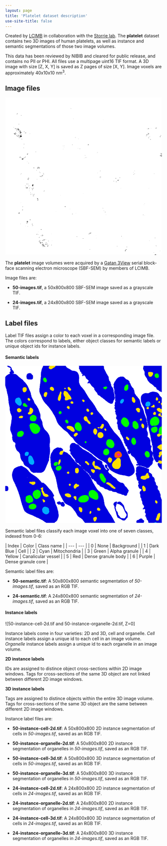 ```yaml
---
layout: page
title: 'Platelet dataset description'
use-site-title: false
---
```


Created by [LCIMB](about-lcimb/) in collaboration with the [Storrie lab](https://physiology.uams.edu/faculty/brian-storrie/). The **platelet** dataset contains two 3D images of human platelets, as well as instance and semantic segmentations of those two image volumes.

This data has been reviewed by NIBIB and cleared for public release, and contains no PII or PHI. All files use a multipage uint16 TIF format. A 3D image with size [Z, X, Y] is saved as Z pages of size [X, Y]. Image voxels are approximately 40x10x10 nm<sup>3</sup>. 

## Image files

![50-images.tif, Z=0](media/50-images.png)

The **platelet** image volumes were acquired by a [Gatan 3View](https://www.gatan.com/products/sem-imaging-spectroscopy/3view-system) serial block-face scanning electron microscope (SBF-SEM) by members of LCIMB. 

Image files are: 

- **50-images.tif**, a 50x800x800 SBF-SEM image saved as a grayscale TIF.

- **24-images.tif**, a 24x800x800 SBF-SEM image saved as a grayscale TIF.

## Label files

Label TIF files assign a color to each voxel in a corresponding image file. The colors correspond to labels, either object classes for semantic labels or unique object ids for instance labels.

#### Semantic labels

![50-semantic.tif, Z=0](media/50-semantic.png)

Semantic label files classify each image voxel into one of seven classes, indexed from 0-6:

| Index | Color | Class name |
| --- | --- |
| 0 | None | Background |
| 1 | Dark Blue | Cell |
| 2 | Cyan | Mitochondria |
| 3 | Green | Alpha granule |
| 4 | Yellow | Canalicular vessel |
| 5 | Red | Dense granule body |
| 6 | Purple | Dense granule core |

Semantic label files are:

- **50-semantic.tif**: A 50x800x800 semantic segmentation of _50-images.tif_, saved as an RGB TIF.

- **24-semantic.tif**: A 24x800x800 semantic segmentation of _24-images.tif_, saved as an RGB TIF.

#### Instance labels

![50-instance-cell-2d.tif and 50-instance-organelle-2d.tif, Z=0]

Instance labels come in four varieties: 2D and 3D, cell and organelle. _Cell_ instance labels assign a unique id to each cell in an image volume. _Organelle_ instance labels assign a unique id to each organelle in an image volume.

**2D instance labels**

IDs are assigned to distince object cross-sections within 2D image windows. Tags for cross-sections of the same 3D object are not linked between different 2D image windows.

**3D instance labels**

Tags are assigned to distince objects within the entire 3D image volume. Tags for cross-sections of the same 3D object are the same between different 2D image windows.

Instance label files are:

- **50-instance-cell-2d.tif**: A 50x800x800 2D instance segmentation of cells in _50-images.tif_, saved as an RGB TIF.

- **50-instance-organelle-2d.tif**: A 50x800x800 2D instance segmentation of organelles in _50-images.tif_, saved as an RGB TIF.

- **50-instance-cell-3d.tif**: A 50x800x800 3D instance segmentation of cells in _50-images.tif_, saved as an RGB TIF.

- **50-instance-organelle-3d.tif**: A 50x800x800 3D instance segmentation of organelles in _50-images.tif_, saved as an RGB TIF.

- **24-instance-cell-2d.tif**: A 24x800x800 2D instance segmentation of cells in _24-images.tif_, saved as an RGB TIF.

- **24-instance-organelle-2d.tif**: A 24x800x800 2D instance segmentation of organelles in _24-images.tif_, saved as an RGB TIF.

- **24-instance-cell-3d.tif**: A 24x800x800 3D instance segmentation of cells in _24-images.tif_, saved as an RGB TIF.

- **24-instance-organelle-3d.tif**: A 24x800x800 3D instance segmentation of organelles in _24-images.tif_, saved as an RGB TIF.